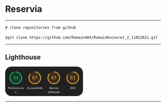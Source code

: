 # Reservia
***

```
# clone repositories from github

$git clone https://github.com/Romain404/RomainDucouret_2_11022021.git
```

***
## Lighthouse
<img src="images/lighthouse.png" alt="lighthouse" style="max-width:50%; border-radius:20px;">

***